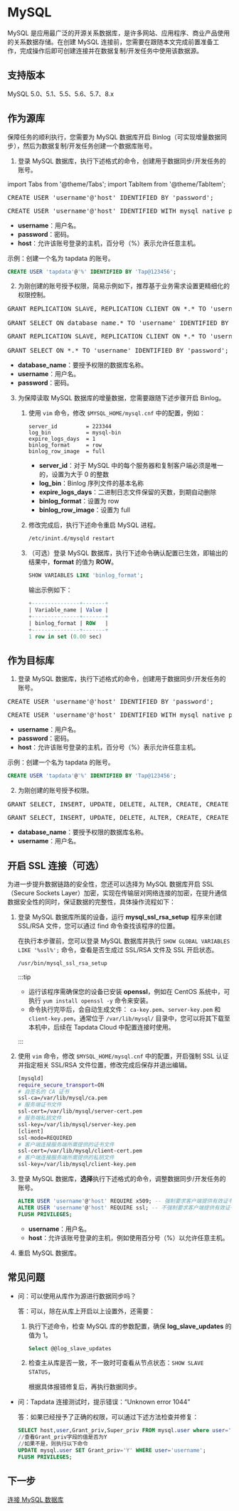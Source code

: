 # MySQL

MySQL 是应用最广泛的开源关系数据库，是许多网站、应用程序、商业产品使用的关系数据存储。在创建 MySQL 连接前，您需要在跟随本文完成前置准备工作，完成操作后即可创建连接并在数据复制/开发任务中使用该数据源。

## 支持版本 

MySQL 5.0、5.1、5.5、5.6、5.7、8.x

## 作为源库

保障任务的顺利执行，您需要为 MySQL 数据库开启 Binlog（可实现增量数据同步），然后为数据复制/开发任务创建一个数据库账号。

1. 登录 MySQL 数据库，执行下述格式的命令，创建用于数据同步/开发任务的账号。

import Tabs from '@theme/Tabs';
import TabItem from '@theme/TabItem';

<Tabs className="unique-tabs">
    <TabItem value="mysql5" label="MySQL 5.x" default>
    <pre>CREATE USER 'username'@'host' IDENTIFIED BY 'password';</pre>
   </TabItem>
   <TabItem value="mysql8" label="MySQL 8.x">
    <pre>CREATE USER 'username'@'host' IDENTIFIED WITH mysql_native_password BY 'password';</pre>
   </TabItem>
  </Tabs>

  * **username**：用户名。
  * **password**：密码。
  * **host**：允许该账号登录的主机，百分号（%）表示允许任意主机。

示例：创建一个名为 tapdata 的账号。

```sql
CREATE USER 'tapdata'@'%' IDENTIFIED BY 'Tap@123456';
```



2. 为刚创建的账号授予权限，简易示例如下，推荐基于业务需求设置更精细化的权限控制。

<Tabs className="unique-tabs">
    <TabItem value="onedatabase" label="授予指定库权限" default>
    <pre>GRANT REPLICATION SLAVE, REPLICATION CLIENT ON *.* TO 'username' IDENTIFIED BY 'password';<br />
GRANT SELECT ON database_name.* TO 'username' IDENTIFIED BY 'password';</pre>
   </TabItem>
   <TabItem value="all" label="授予所有库权限">
    <pre>GRANT REPLICATION SLAVE, REPLICATION CLIENT ON *.* TO 'username' IDENTIFIED BY 'password';<br />
GRANT SELECT ON *.* TO 'username' IDENTIFIED BY 'password';</pre>
   </TabItem>
  </Tabs>

* **database_name**：要授予权限的数据库名称。
* **username**：用户名。
* **password**：密码。

3. 为保障读取 MySQL 数据库的增量数据，您需要跟随下述步骤开启 Binlog。

   1. 使用 `vim` 命令，修改 `$MYSQL_HOME/mysql.cnf` 中的配置，例如：

      ```
      server_id         = 223344
      log_bin           = mysql-bin
      expire_logs_days  = 1
      binlog_format     = row
      binlog_row_image  = full
      ```

      - **server_id**：对于 MySQL 中的每个服务器和复制客户端必须是唯一的，设置为大于 0 的整数
      - **log_bin**：Binlog 序列文件的基本名称
      - **expire_logs_days**：二进制日志文件保留的天数，到期自动删除
      - **binlog_format**：设置为 row
      - **binlog_row_image**：设置为 full

   2. 修改完成后，执行下述命令重启 MySQL 进程。

      ```bash
      /etc/inint.d/mysqld restart
      ```

   3. （可选）登录 MySQL 数据库，执行下述命令确认配置已生效，即输出的结果中，**format** 的值为 **ROW**。

      ```sql
      SHOW VARIABLES LIKE 'binlog_format';
      ```

      输出示例如下：

      ```sql
      +---------------+-------+
      | Variable_name | Value |
      +---------------+-------+
      | binlog_format | ROW   |
      +---------------+-------+
      1 row in set (0.00 sec)
      ```

      

## 作为目标库

1. 登录 MySQL 数据库，执行下述格式的命令，创建用于数据同步/开发任务的账号。

<Tabs className="unique-tabs">
    <TabItem value="mysql5" label="MySQL 5.x" default>
    <pre>CREATE USER 'username'@'host' IDENTIFIED BY 'password';</pre>
   </TabItem>
   <TabItem value="mysql8" label="MySQL 8.x">
    <pre>CREATE USER 'username'@'host' IDENTIFIED WITH mysql_native_password BY 'password';</pre>
   </TabItem>
  </Tabs>

  * **username**：用户名。
  * **password**：密码。
  * **host**：允许该账号登录的主机，百分号（%）表示允许任意主机。

示例：创建一个名为 tapdata 的账号。

```sql
CREATE USER 'tapdata'@'%' IDENTIFIED BY 'Tap@123456';
```



2. 为刚创建的账号授予权限。

<Tabs className="unique-tabs">
    <TabItem value="onedatabase" label="授予指定库权限" default>
    <pre>GRANT SELECT, INSERT, UPDATE, DELETE, ALTER, CREATE, CREATE ROUTINE, CREATE TEMPORARY TABLES, DROP, INDEX ON database_name.* TO 'username';</pre>
   </TabItem>
   <TabItem value="all" label="授予所有库权限">
    <pre>GRANT SELECT, INSERT, UPDATE, DELETE, ALTER, CREATE, CREATE ROUTINE, CREATE TEMPORARY TABLES, DROP, INDEX ON *.* TO 'username';</pre>
   </TabItem>
  </Tabs>

* **database_name**：要授予权限的数据库名称。
* **username**：用户名。



## <span id="ssl">开启 SSL 连接（可选）</span>

为进一步提升数据链路的安全性，您还可以选择为 MySQL 数据库开启 SSL（Secure Sockets Layer）加密，实现在传输层对网络连接的加密，在提升通信数据安全性的同时，保证数据的完整性，具体操作流程如下：

1. 登录 MySQL 数据库所属的设备，运行 **mysql_ssl_rsa_setup** 程序来创建 SSL/RSA 文件，您可以通过 find 命令查找该程序的位置。

   在执行本步骤前，您可以登录 MySQL 数据库并执行 `SHOW GLOBAL VARIABLES LIKE '%ssl%';` 命令，查看是否生成过 SSL/RSA 文件及 SSL 开启状态。

   ```bash
   /usr/bin/mysql_ssl_rsa_setup
   ```

   :::tip

   * 运行该程序需确保您的设备已安装 **openssl**，例如在 CentOS 系统中，可执行 `yum install openssl -y` 命令来安装。
   * 命令执行完毕后，会自动生成文件： `ca-key.pem`、`server-key.pem` 和 `client-key.pem`，通常位于 `/var/lib/mysql/` 目录中，您可以将其下载至本机中，后续在 Tapdata Cloud 中配置连接时使用。

   :::

2. 使用 `vim` 命令，修改 `$MYSQL_HOME/mysql.cnf` 中的配置，开启强制 SSL 认证并指定相关 SSL/RSA 文件位置，修改完成后保存并退出编辑。

   ```bash
   [mysqld]
   require_secure_transport=ON
   # 自签名的 CA 证书
   ssl-ca=/var/lib/mysql/ca.pem
   # 服务端证书文件
   ssl-cert=/var/lib/mysql/server-cert.pem
   # 服务端私钥文件
   ssl-key=/var/lib/mysql/server-key.pem
   [client]
   ssl-mode=REQUIRED
   # 客户端连接服务端所需提供的证书文件
   ssl-cert=/var/lib/mysql/client-cert.pem
   # 客户端连接服务端所需提供的私钥文件
   ssl-key=/var/lib/mysql/client-key.pem
   ```

3. 登录 MySQL 数据库，**选择**执行下述格式的命令，调整数据同步/开发任务的账号。

   ```sql
   ALTER USER 'username'@'host' REQUIRE x509; -- 强制要求客户端提供有效证书
   ALTER USER 'username'@'host' REQUIRE ssl; -- 不强制要求客户端提供有效证书
   FLUSH PRIVILEGES;
   ```

   * **username**：用户名。
   * **host**：允许该账号登录的主机，例如使用百分号（%）以允许任意主机。

4. 重启 MySQL 数据库。



## 常见问题

* 问：可以使用从库作为源进行数据同步吗？

  答：可以，除在从库上开启以上设置外，还需要：

  1. 执行下述命令，检查 MySQL 库的参数配置，确保 **log_slave_updates** 的值为 1。

     ```sql
     Select @@log_slave_updates
     ```

  2. 检查主从库是否一致，不一致时可查看从节点状态：`SHOW SLAVE STATUS`，

     根据具体报错修复后，再执行数据同步。

* 问：Tapdata 连接测试时，提示错误：“Unknown error 1044”

  答：如果已经授予了正确的权限，可以通过下述方法检查并修复：

  ```sql
  SELECT host,user,Grant_priv,Super_priv FROM mysql.user where user='username';
  //查看Grant_priv字段的值是否为Y
  //如果不是，则执行以下命令
  UPDATE mysql.user SET Grant_priv='Y' WHERE user='username';
  FLUSH PRIVILEGES;
  ```

  

## 下一步

[连接 MySQL 数据库](../../user-guide/connect-database/certified/connect-mysql.md)

